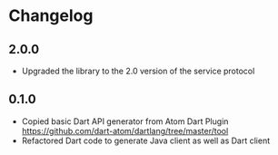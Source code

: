 # Changelog

## 2.0.0
- Upgraded the library to the 2.0 version of the service protocol

## 0.1.0
- Copied basic Dart API generator from Atom Dart Plugin
    https://github.com/dart-atom/dartlang/tree/master/tool
- Refactored Dart code to generate Java client as well as Dart client
